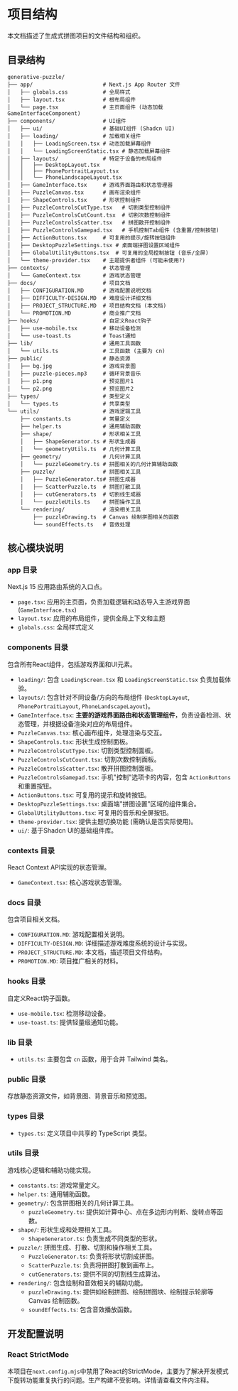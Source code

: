 # 项目结构

本文档描述了生成式拼图项目的文件结构和组织。

## 目录结构

```
generative-puzzle/
├── app/                      # Next.js App Router 文件
│   ├── globals.css           # 全局样式
│   ├── layout.tsx            # 根布局组件
│   └── page.tsx              # 主页面组件 (动态加载 GameInterfaceComponent)
├── components/               # UI组件
│   ├── ui/                   # 基础UI组件 (Shadcn UI)
│   ├── loading/              # 加载相关组件
│   │   ├── LoadingScreen.tsx # 动态加载屏幕组件
│   │   └── LoadingScreenStatic.tsx # 静态加载屏幕组件
│   ├── layouts/              # 特定于设备的布局组件
│   │   ├── DesktopLayout.tsx
│   │   ├── PhonePortraitLayout.tsx
│   │   └── PhoneLandscapeLayout.tsx
│   ├── GameInterface.tsx     # 游戏界面路由和状态管理器
│   ├── PuzzleCanvas.tsx      # 画布渲染组件
│   ├── ShapeControls.tsx     # 形状控制组件
│   ├── PuzzleControlsCutType.tsx   # 切割类型控制组件
│   ├── PuzzleControlsCutCount.tsx  # 切割次数控制组件
│   ├── PuzzleControlsScatter.tsx   # 拼图散开控制组件
│   ├── PuzzleControlsGamepad.tsx   # 手机控制Tab组件 (含重置/控制按钮)
│   ├── ActionButtons.tsx     # 可复用的提示/旋转按钮组件
│   ├── DesktopPuzzleSettings.tsx # 桌面端拼图设置区域组件
│   ├── GlobalUtilityButtons.tsx  # 可复用的全局控制按钮 (音乐/全屏)
│   └── theme-provider.tsx    # 主题提供者组件 (可能未使用?)
├── contexts/                 # 状态管理
│   └── GameContext.tsx       # 游戏状态管理
├── docs/                     # 项目文档
│   ├── CONFIGURATION.MD      # 游戏配置说明文档
│   ├── DIFFICULTY-DESIGN.MD  # 难度设计详细文档
│   ├── PROJECT_STRUCTURE.MD  # 项目结构文档 (本文档)
│   └── PROMOTION.MD          # 商业推广文档
├── hooks/                    # 自定义React钩子
│   ├── use-mobile.tsx        # 移动设备检测
│   └── use-toast.ts          # Toast通知
├── lib/                      # 通用工具函数
│   └── utils.ts              # 工具函数 (主要为 cn)
├── public/                   # 静态资源
│   ├── bg.jpg                # 游戏背景图
│   ├── puzzle-pieces.mp3     # 循环背景音乐
│   ├── p1.png                # 预览图片1
│   └── p2.png                # 预览图片2
├── types/                    # 类型定义
│   └── types.ts              # 共享类型
└── utils/                    # 游戏逻辑工具
    ├── constants.ts          # 常量定义
    ├── helper.ts             # 通用辅助函数
    ├── shape/                # 形状相关工具
    │   ├── ShapeGenerator.ts # 形状生成器
    │   └── geometryUtils.ts  # 几何计算工具
    ├── geometry/             # 几何计算工具
    │   └── puzzleGeometry.ts # 拼图相关的几何计算辅助函数
    ├── puzzle/               # 拼图相关工具
    │   ├── PuzzleGenerator.ts# 拼图生成器
    │   ├── ScatterPuzzle.ts  # 拼图打散工具
    │   ├── cutGenerators.ts  # 切割线生成器
    │   └── puzzleUtils.ts    # 拼图操作工具
    └── rendering/            # 渲染相关工具
        ├── puzzleDrawing.ts  # Canvas 绘制拼图相关的函数
        └── soundEffects.ts   # 音效处理
```

## 核心模块说明

### app 目录

Next.js 15 应用路由系统的入口点。

- `page.tsx`: 应用的主页面，负责加载逻辑和动态导入主游戏界面(`GameInterface.tsx`)
- `layout.tsx`: 应用的布局组件，提供全局上下文和主题
- `globals.css`: 全局样式定义

### components 目录

包含所有React组件，包括游戏界面和UI元素。

- `loading/`: 包含 `LoadingScreen.tsx` 和 `LoadingScreenStatic.tsx` 负责加载体验。
- `layouts/`: 包含针对不同设备/方向的布局组件 (`DesktopLayout`, `PhonePortraitLayout`, `PhoneLandscapeLayout`)。
- `GameInterface.tsx`: **主要的游戏界面路由和状态管理组件**，负责设备检测、状态管理，并根据设备渲染对应的布局组件。
- `PuzzleCanvas.tsx`: 核心画布组件，处理渲染与交互。
- `ShapeControls.tsx`: 形状生成控制面板。
- `PuzzleControlsCutType.tsx`: 切割类型控制面板。
- `PuzzleControlsCutCount.tsx`: 切割次数控制面板。
- `PuzzleControlsScatter.tsx`: 散开拼图控制面板。
- `PuzzleControlsGamepad.tsx`: 手机"控制"选项卡的内容，包含 `ActionButtons` 和重置按钮。
- `ActionButtons.tsx`: 可复用的提示和旋转按钮。
- `DesktopPuzzleSettings.tsx`: 桌面端"拼图设置"区域的组件集合。
- `GlobalUtilityButtons.tsx`: 可复用的音乐和全屏按钮。
- `theme-provider.tsx`: 提供主题切换功能 (需确认是否实际使用)。
- `ui/`: 基于Shadcn UI的基础组件库。

### contexts 目录

React Context API实现的状态管理。

- `GameContext.tsx`: 核心游戏状态管理。

### docs 目录

包含项目相关文档。

- `CONFIGURATION.MD`: 游戏配置相关说明。
- `DIFFICULTY-DESIGN.MD`: 详细描述游戏难度系统的设计与实现。
- `PROJECT_STRUCTURE.MD`: 本文档，描述项目文件结构。
- `PROMOTION.MD`: 项目推广相关的材料。

### hooks 目录

自定义React钩子函数。

- `use-mobile.tsx`: 检测移动设备。
- `use-toast.ts`: 提供轻量级通知功能。

### lib 目录

- `utils.ts`: 主要包含 `cn` 函数，用于合并 Tailwind 类名。

### public 目录

存放静态资源文件，如背景图、背景音乐和预览图。

### types 目录

- `types.ts`: 定义项目中共享的 TypeScript 类型。

### utils 目录

游戏核心逻辑和辅助功能实现。

- `constants.ts`: 游戏常量定义。
- `helper.ts`: 通用辅助函数。
- `geometry/`: 包含拼图相关的几何计算工具。
    - `puzzleGeometry.ts`: 提供如计算中心、点在多边形内判断、旋转点等函数。
- `shape/`: 形状生成和处理相关工具。
    - `ShapeGenerator.ts`: 负责生成不同类型的形状。
- `puzzle/`: 拼图生成、打散、切割和操作相关工具。
    - `PuzzleGenerator.ts`: 负责将形状切割成拼图。
    - `ScatterPuzzle.ts`: 负责将拼图打散到画布上。
    - `cutGenerators.ts`: 提供不同的切割线生成算法。
- `rendering/`: 包含绘制和音效相关的辅助功能。
    - `puzzleDrawing.ts`: 提供如绘制拼图、绘制拼图块、绘制提示轮廓等 Canvas 绘制函数。
    - `soundEffects.ts`: 包含音效播放函数。

## 开发配置说明

### React StrictMode

本项目在`next.config.mjs`中禁用了React的StrictMode，主要为了解决开发模式下旋转功能重复执行的问题。生产构建不受影响。详情请查看文件内注释。
